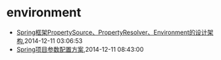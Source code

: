 # environment
* [Spring框架PropertySource、PropertyResolver、Environment的设计架构](/2014/2014-12-11-spring-propertysource-propertyresolver-environment),2014-12-11 03:06:53
* [Spring项目参数配置方案](/2014/2014-12-11-spring-configuration),2014-12-11 08:43:00
